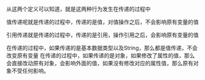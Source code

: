 从这两个定义可以知道，就是这两种行为发生在传递的过程中

值传递呢就是传递的过程中，传递的是值，对值操作之后，不会影响原有变量的值

引用传递就是传递的过程中，传递的是引用，操作引用之后，会影响原有变量的值

在传递的过程中，如果传递的是基本数据类型以及String，那么都是值传递，不会改变原有变量
在传递的过程中，如果传递的是对象，如果修改了属性的值，那么会直接改动原有对象，会影响外面的值，如果没有修改对应的属性值，那么原有对象不受任何影响。
